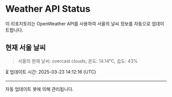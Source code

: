 
# Weather API Status

이 리포지토리는 OpenWeather API를 사용하여 서울의 날씨 정보를 자동으로 업데이트합니다.

## 현재 서울 날씨
> 서울의 현재 날씨: overcast clouds, 온도: 14.14°C, 습도: 43%

⏳ 업데이트 시간: 2025-03-23 14:12:16 (UTC)

---
자동 업데이트 봇에 의해 관리됩니다.
